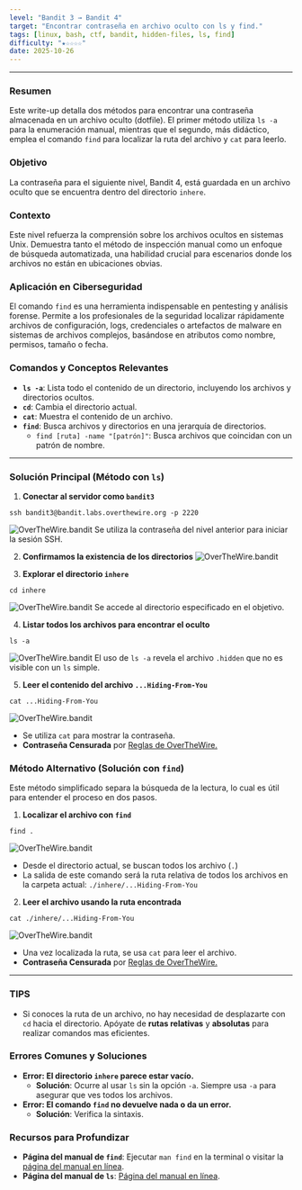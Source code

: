 ```yaml
---
level: "Bandit 3 → Bandit 4"
target: "Encontrar contraseña en archivo oculto con ls y find."
tags: [linux, bash, ctf, bandit, hidden-files, ls, find]
difficulty: "★☆☆☆☆"
date: 2025-10-26
---
```

---
### Resumen
Este write-up detalla dos métodos para encontrar una contraseña almacenada en un archivo oculto (dotfile). El primer método utiliza `ls -a` para la enumeración manual, mientras que el segundo, más didáctico, emplea el comando `find` para localizar la ruta del archivo y `cat` para leerlo.

### Objetivo
La contraseña para el siguiente nivel, Bandit 4, está guardada en un archivo oculto que se encuentra dentro del directorio `inhere`.

### Contexto
Este nivel refuerza la comprensión sobre los archivos ocultos en sistemas Unix. Demuestra tanto el método de inspección manual como un enfoque de búsqueda automatizada, una habilidad crucial para escenarios donde los archivos no están en ubicaciones obvias.

### Aplicación en Ciberseguridad
El comando `find` es una herramienta indispensable en pentesting y análisis forense. Permite a los profesionales de la seguridad localizar rápidamente archivos de configuración, logs, credenciales o artefactos de malware en sistemas de archivos complejos, basándose en atributos como nombre, permisos, tamaño o fecha.

### Comandos y Conceptos Relevantes
*   **`ls -a`**: Lista todo el contenido de un directorio, incluyendo los archivos y directorios ocultos.
*   **`cd`**: Cambia el directorio actual.
*   **`cat`**: Muestra el contenido de un archivo.
*   **`find`**: Busca archivos y directorios en una jerarquía de directorios.
    *   `find [ruta] -name "[patrón]"`: Busca archivos que coincidan con un patrón de nombre.

---
### Solución Principal (Método con `ls`)

1.  **Conectar al servidor como `bandit3`**
```
ssh bandit3@bandit.labs.overthewire.org -p 2220
```
![OverTheWire.bandit](_WRITEUPS/OverTheWire/bandit/assets/OverTheWire.bandit18.png)
    Se utiliza la contraseña del nivel anterior para iniciar la sesión SSH.

2. **Confirmamos la existencia de los directorios**
![OverTheWire.bandit](_WRITEUPS/OverTheWire/bandit/assets/OverTheWire.bandit17.png)

3. **Explorar el directorio `inhere`**
```
cd inhere
```
![OverTheWire.bandit](_WRITEUPS/OverTheWire/bandit/assets/OverTheWire.bandit16.png)
    Se accede al directorio especificado en el objetivo.

4.  **Listar todos los archivos para encontrar el oculto**
```
ls -a
```
![OverTheWire.bandit](_WRITEUPS/OverTheWire/bandit/assets/OverTheWire.bandit15.png)
    El uso de `ls -a` revela el archivo `.hidden` que no es visible con un `ls` simple.

5.  **Leer el contenido del archivo `...Hiding-From-You`**
```
cat ...Hiding-From-You
```
![OverTheWire.bandit](_WRITEUPS/OverTheWire/bandit/assets/OverTheWire.bandit14.png)
- Se utiliza `cat` para mostrar la contraseña.
- **Contraseña Censurada** por [Reglas de OverTheWire.](https://overthewire.org/rules/)
### Método Alternativo (Solución con `find`)

Este método simplificado separa la búsqueda de la lectura, lo cual es útil para entender el proceso en dos pasos.

1.  **Localizar el archivo con `find`**
```
find . 
```
![OverTheWire.bandit](_WRITEUPS/OverTheWire/bandit/assets/OverTheWire.bandit13.png)
- Desde el directorio actual, se buscan todos los archivo (`.`)
- La salida de este comando será la ruta relativa de todos los archivos en la carpeta actual: `./inhere/...Hiding-From-You`

2.  **Leer el archivo usando la ruta encontrada**
```
cat ./inhere/...Hiding-From-You
```
![OverTheWire.bandit](_WRITEUPS/OverTheWire/bandit/assets/OverTheWire.bandit19.png)
- Una vez localizada la ruta, se usa `cat` para leer el archivo.
- **Contraseña Censurada** por [Reglas de OverTheWire.](https://overthewire.org/rules/)
---

### TIPS
* Si conoces la ruta de un archivo, no hay necesidad de desplazarte con `cd` hacia el directorio. Apóyate de **rutas relativas** y **absolutas** para realizar comandos mas eficientes.

### Errores Comunes y Soluciones

*   **Error: El directorio `inhere` parece estar vacío.**
    *   **Solución**: Ocurre al usar `ls` sin la opción `-a`. Siempre usa `-a` para asegurar que ves todos los archivos.
*   **Error: El comando `find` no devuelve nada o da un error.**
    *   **Solución**: Verifica la sintaxis.

### Recursos para Profundizar
*   **Página del manual de `find`**: Ejecutar `man find` en la terminal o visitar la [página del manual en línea](https://man7.org/linux/man-pages/man1/find.1.html).
*   **Página del manual de `ls`**: [Página del manual en línea](https://man7.org/linux/man-pages/man1/ls.1.html).

